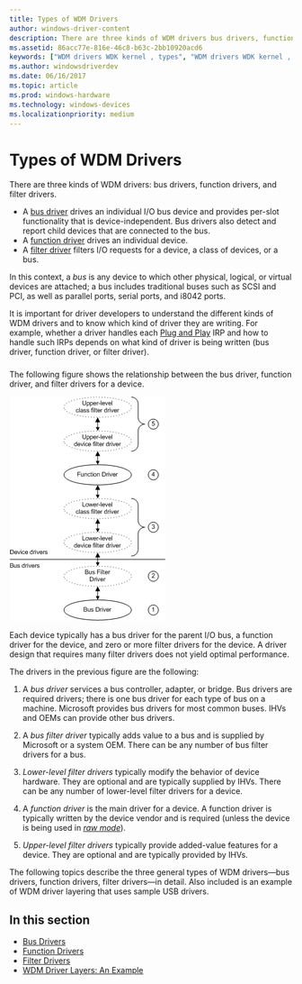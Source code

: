```yaml
---
title: Types of WDM Drivers
author: windows-driver-content
description: There are three kinds of WDM drivers bus drivers, function drivers, and filter drivers.
ms.assetid: 86acc77e-816e-46c8-b63c-2bb10920acd6
keywords: ["WDM drivers WDK kernel , types", "WDM drivers WDK kernel , layered drivers", "layered drivers WDK kernel", "driver layers WDK WDM", "bus drivers WDK WDM", "function drivers WDK WDM", "filter drivers WDK WDM", "WDM bus drivers WDK", "WDM function drivers WDK", "WDM filter drivers WDK"]
ms.author: windowsdriverdev
ms.date: 06/16/2017
ms.topic: article
ms.prod: windows-hardware
ms.technology: windows-devices
ms.localizationpriority: medium
---
```


# Types of WDM Drivers


There are three kinds of WDM drivers: bus drivers, function drivers, and filter drivers.




-   A [bus driver](bus-drivers.md) drives an individual I/O bus device and provides per-slot functionality that is device-independent. Bus drivers also detect and report child devices that are connected to the bus.
-   A [function driver](function-drivers.md) drives an individual device.
-   A [filter driver](filter-drivers.md) filters I/O requests for a device, a class of devices, or a bus.

In this context, a *bus* is any device to which other physical, logical, or virtual devices are attached; a bus includes traditional buses such as SCSI and PCI, as well as parallel ports, serial ports, and i8042 ports.

It is important for driver developers to understand the different kinds of WDM drivers and to know which kind of driver they are writing. For example, whether a driver handles each [Plug and Play](implementing-plug-and-play.md) IRP and how to handle such IRPs depends on what kind of driver is being written (bus driver, function driver, or filter driver).

### <a href="" id="possible-driver-layers"></a>

The following figure shows the relationship between the bus driver, function driver, and filter drivers for a device.

![diagram illustrating possible driver layers](images/drvlyr.png)

Each device typically has a bus driver for the parent I/O bus, a function driver for the device, and zero or more filter drivers for the device. A driver design that requires many filter drivers does not yield optimal performance.

The drivers in the previous figure are the following:

1.  A *bus driver* services a bus controller, adapter, or bridge. Bus drivers are required drivers; there is one bus driver for each type of bus on a machine. Microsoft provides bus drivers for most common buses. IHVs and OEMs can provide other bus drivers.

2.  A *bus filter driver* typically adds value to a bus and is supplied by Microsoft or a system OEM. There can be any number of bus filter drivers for a bus.

3.  *Lower-level filter drivers* typically modify the behavior of device hardware. They are optional and are typically supplied by IHVs. There can be any number of lower-level filter drivers for a device.

4.  A *function driver* is the main driver for a device. A function driver is typically written by the device vendor and is required (unless the device is being used in [*raw mode*](https://msdn.microsoft.com/library/windows/hardware/ff556331#wdkgloss-raw-mode)).

5.  *Upper-level filter drivers* typically provide added-value features for a device. They are optional and are typically provided by IHVs.

The following topics describe the three general types of WDM drivers—bus drivers, function drivers, filter drivers—in detail. Also included is an example of WDM driver layering that uses sample USB drivers.

## In this section


-   [Bus Drivers](bus-drivers.md)
-   [Function Drivers](function-drivers.md)
-   [Filter Drivers](filter-drivers.md)
-   [WDM Driver Layers: An Example](wdm-driver-layers---an-example.md)

 

 




